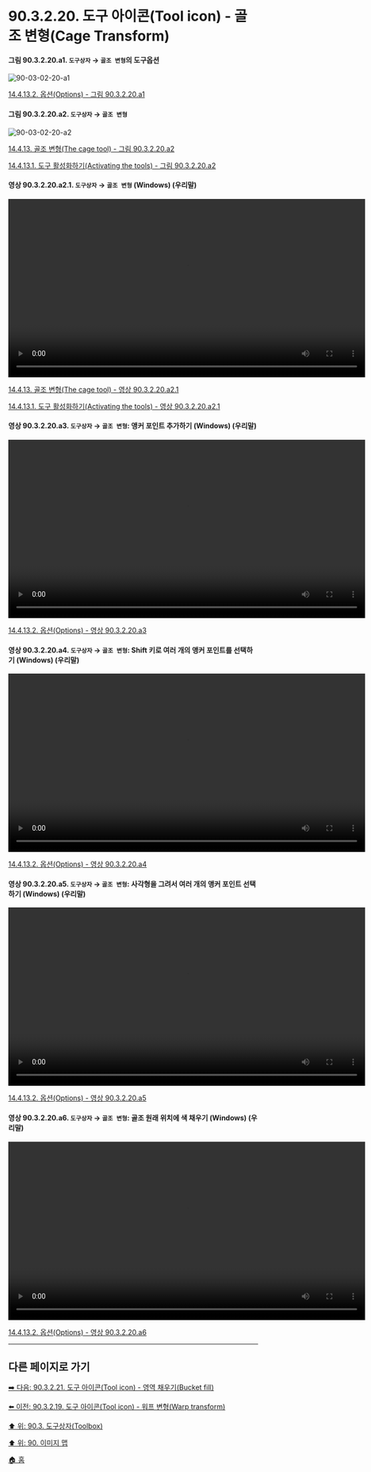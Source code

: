 # 90.3.2.20. 도구 아이콘(Tool icon) - 골조 변형(Cage Transform)

<a id="90-03-02-20-a1"></a>

#### 그림 90.3.2.20.a1. `도구상자` → `골조 변형`의 도구옵션
![90-03-02-20-a1](https://github.com/wonder13662/gimp/assets/15767104/05a63e6e-3a5d-4a95-a251-2951a36ad017)

[14.4.13.2. 옵션(Options) - 그림 90.3.2.20.a1](./14-04-13-02-options.md#90-03-02-20-a1)

<a id="90-03-02-20-a2"></a>

#### 그림 90.3.2.20.a2. `도구상자` → `골조 변형`
![90-03-02-20-a2](https://github.com/wonder13662/gimp/assets/15767104/570d81d1-0408-456e-8796-ebf123e8ec4f)

[14.4.13. 골조 변형(The cage tool) - 그림 90.3.2.20.a2](./14-04-13-00-the-cage-tool.md#90-03-02-20-a2)

[14.4.13.1. 도구 활성화하기(Activating the tools) - 그림 90.3.2.20.a2](./14-04-13-01-activating_the_tool.md#90-03-02-20-a2)

<a id="90-03-02-20-a2-01"></a>

#### 영상 90.3.2.20.a2.1. `도구상자` → `골조 변형` (Windows) (우리말)
<video controls="controls" width="720" src="https://github.com/wonder13662/gimp/assets/15767104/7e142f63-8d83-4029-bac2-671128fbde3b"></video>

[14.4.13. 골조 변형(The cage tool) - 영상 90.3.2.20.a2.1](./14-04-13-00-the-cage-tool.md#90-03-02-20-a2-01)

[14.4.13.1. 도구 활성화하기(Activating the tools) - 영상 90.3.2.20.a2.1](./14-04-13-01-activating_the_tool.md#90-03-02-20-a2-01)

<a id="90-03-02-20-a3"></a>

#### 영상 90.3.2.20.a3. `도구상자` → `골조 변형`: 앵커 포인트 추가하기 (Windows) (우리말)
<video controls="controls" width="720" src="https://github.com/wonder13662/gimp/assets/15767104/3bd390bf-3b5a-4fec-9f28-a5a912cf40a0"></video>

[14.4.13.2. 옵션(Options) - 영상 90.3.2.20.a3](./14-04-13-02-options.md#90-03-02-20-a3)

<a id="90-03-02-20-a4"></a>

#### 영상 90.3.2.20.a4. `도구상자` → `골조 변형`: Shift 키로 여러 개의 앵커 포인트를 선택하기 (Windows) (우리말)
<video controls="controls" width="720" src="https://github.com/wonder13662/gimp/assets/15767104/d34ff68a-3120-4b56-acc2-1e8dc6efd36f"></video>

[14.4.13.2. 옵션(Options) - 영상 90.3.2.20.a4](./14-04-13-02-options.md#90-03-02-20-a4)

<a id="90-03-02-20-a5"></a>

#### 영상 90.3.2.20.a5. `도구상자` → `골조 변형`: 사각형을 그려서 여러 개의 앵커 포인트 선택하기 (Windows) (우리말)
<video controls="controls" width="720" src="https://github.com/wonder13662/gimp/assets/15767104/5bb23035-2062-49a5-b524-dfb4f551fefb"></video>

[14.4.13.2. 옵션(Options) - 영상 90.3.2.20.a5](./14-04-13-02-options.md#90-03-02-20-a5)

<a id="90-03-02-20-a6"></a>

#### 영상 90.3.2.20.a6. `도구상자` → `골조 변형`: 골조 원래 위치에 색 채우기 (Windows) (우리말)
<video controls="controls" width="720" src="https://github.com/wonder13662/gimp/assets/15767104/d31e977c-ca83-45ec-834b-5211731e06e0"></video>

[14.4.13.2. 옵션(Options) - 영상 90.3.2.20.a6](./14-04-13-02-options.md#90-03-02-20-a6)

***

## 다른 페이지로 가기

[➡️ 다음: 90.3.2.21. 도구 아이콘(Tool icon) - 영역 채우기(Bucket fill)](./90-03-02-21-bucket_fill.md)

[⬅️ 이전: 90.3.2.19. 도구 아이콘(Tool icon) - 워프 변형(Warp transform)](./90-03-02-19-warp_transform.md)

[⬆️ 위: 90.3. 도구상자(Toolbox)](./90-03-00-toolbox.md)

[⬆️ 위: 90. 이미지 맵](./90-00-image-map.md)

[🏠 홈](./00-home.md)
